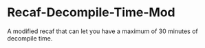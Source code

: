 # Recaf-Decompile-Time-Mod
A modified recaf that can let you have a maximum of 30 minutes of decompile time. 
